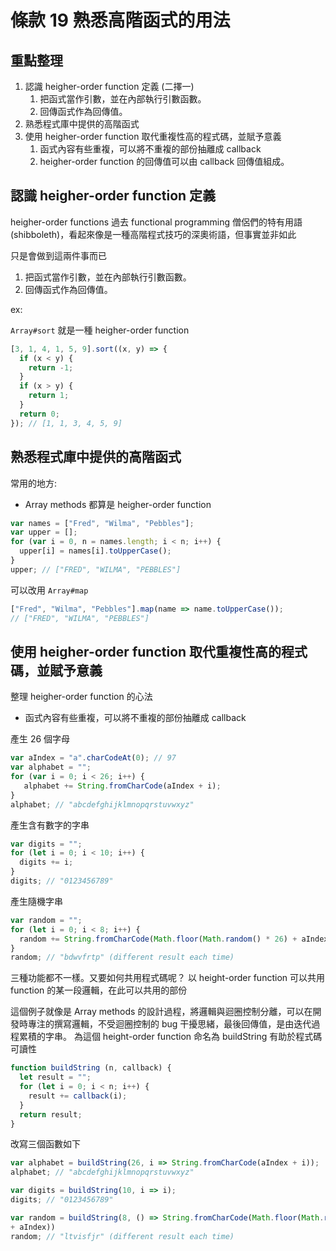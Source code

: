 # 條款 19 熟悉高階函式的用法

## 重點整理

1. 認識 heigher-order function 定義 (二擇一)
   1. 把函式當作引數，並在內部執行引數函數。 
   2. 回傳函式作為回傳值。
2. 熟悉程式庫中提供的高階函式
3. 使用 heigher-order function 取代重複性高的程式碼，並賦予意義
   1. 函式內容有些重複，可以將不重複的部份抽離成 callback
   2. heigher-order function 的回傳值可以由 callback 回傳值組成。

## 認識 heigher-order function 定義

heigher-order functions 過去 functional programming 僧侶們的特有用語 (shibboleth)，看起來像是一種高階程式技巧的深奧術語，但事實並非如此

只是會做到這兩件事而已

1. 把函式當作引數，並在內部執行引數函數。 
2. 回傳函式作為回傳值。

ex:

`Array#sort` 就是一種 heigher-order function

```javascript
[3, 1, 4, 1, 5, 9].sort((x, y) => {
  if (x < y) {
    return -1;
  }
  if (x > y) {
    return 1;
  }
  return 0;
}); // [1, 1, 3, 4, 5, 9]
```

## 熟悉程式庫中提供的高階函式

常用的地方: 

- Array methods 都算是 heigher-order function

```javascript
var names = ["Fred", "Wilma", "Pebbles"];
var upper = [];
for (var i = 0, n = names.length; i < n; i++) {
  upper[i] = names[i].toUpperCase();
}
upper; // ["FRED", "WILMA", "PEBBLES"]
```

可以改用 `Array#map`

```javascript
["Fred", "Wilma", "Pebbles"].map(name => name.toUpperCase());
// ["FRED", "WILMA", "PEBBLES"]
```



## 使用 heigher-order function 取代重複性高的程式碼，並賦予意義

整理 heigher-order function 的心法

- 函式內容有些重複，可以將不重複的部份抽離成 callback

產生 26 個字母

```javascript
var aIndex = "a".charCodeAt(0); // 97
var alphabet = "";
for (var i = 0; i < 26; i++) {
   alphabet += String.fromCharCode(aIndex + i); 
}
alphabet; // "abcdefghijklmnopqrstuvwxyz"
```

產生含有數字的字串

```javascript
var digits = "";
for (let i = 0; i < 10; i++) {
  digits += i;
}
digits; // "0123456789"
```

產生隨機字串

```javascript
var random = "";
for (let i = 0; i < 8; i++) {
  random += String.fromCharCode(Math.floor(Math.random() * 26) + aIndex);
}
random; // "bdwvfrtp" (different result each time)
```

三種功能都不一樣。又要如何共用程式碼呢？
以 height-order function 可以共用 function 的某一段邏輯，在此可以共用的部份
   
這個例子就像是 Array methods 的設計過程，將邏輯與迴圈控制分離，可以在開發時專注的撰寫邏輯，不受迴圈控制的 bug 干擾思緒，最後回傳值，是由迭代過程累積的字串。
為這個 height-order function 命名為 buildString 有助於程式碼可讀性

```javascript
function buildString (n, callback) {
  let result = "";
  for (let i = 0; i < n; i++) {
    result += callback(i);
  }
  return result;
}
```

改寫三個函數如下

```javascript
var alphabet = buildString(26, i => String.fromCharCode(aIndex + i));
alphabet; // "abcdefghijklmnopqrstuvwxyz"
```

```javascript
var digits = buildString(10, i => i); 
digits; // "0123456789"
```

```javascript
var random = buildString(8, () => String.fromCharCode(Math.floor(Math.random() * 26)
+ aIndex))
random; // "ltvisfjr" (different result each time)
```
